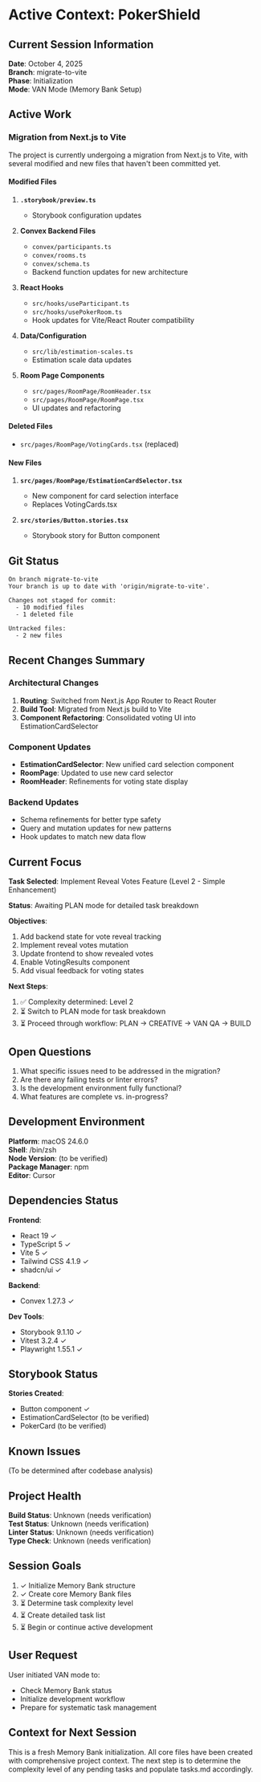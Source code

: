 # Active Context: PokerShield

## Current Session Information

**Date**: October 4, 2025  
**Branch**: migrate-to-vite  
**Phase**: Initialization  
**Mode**: VAN Mode (Memory Bank Setup)

## Active Work

### Migration from Next.js to Vite

The project is currently undergoing a migration from Next.js to Vite, with several modified and new files that haven't been committed yet.

#### Modified Files

1. **`.storybook/preview.ts`**
   - Storybook configuration updates

2. **Convex Backend Files**
   - `convex/participants.ts`
   - `convex/rooms.ts`
   - `convex/schema.ts`
   - Backend function updates for new architecture

3. **React Hooks**
   - `src/hooks/useParticipant.ts`
   - `src/hooks/usePokerRoom.ts`
   - Hook updates for Vite/React Router compatibility

4. **Data/Configuration**
   - `src/lib/estimation-scales.ts`
   - Estimation scale data updates

5. **Room Page Components**
   - `src/pages/RoomPage/RoomHeader.tsx`
   - `src/pages/RoomPage/RoomPage.tsx`
   - UI updates and refactoring

#### Deleted Files

- `src/pages/RoomPage/VotingCards.tsx` (replaced)

#### New Files

1. **`src/pages/RoomPage/EstimationCardSelector.tsx`**
   - New component for card selection interface
   - Replaces VotingCards.tsx

2. **`src/stories/Button.stories.tsx`**
   - Storybook story for Button component

## Git Status

```
On branch migrate-to-vite
Your branch is up to date with 'origin/migrate-to-vite'.

Changes not staged for commit:
  - 10 modified files
  - 1 deleted file
  
Untracked files:
  - 2 new files
```

## Recent Changes Summary

### Architectural Changes

1. **Routing**: Switched from Next.js App Router to React Router
2. **Build Tool**: Migrated from Next.js build to Vite
3. **Component Refactoring**: Consolidated voting UI into EstimationCardSelector

### Component Updates

- **EstimationCardSelector**: New unified card selection component
- **RoomPage**: Updated to use new card selector
- **RoomHeader**: Refinements for voting state display

### Backend Updates

- Schema refinements for better type safety
- Query and mutation updates for new patterns
- Hook updates to match new data flow

## Current Focus

**Task Selected**: Implement Reveal Votes Feature (Level 2 - Simple Enhancement)

**Status**: Awaiting PLAN mode for detailed task breakdown

**Objectives**:
1. Add backend state for vote reveal tracking
2. Implement reveal votes mutation
3. Update frontend to show revealed votes
4. Enable VotingResults component
5. Add visual feedback for voting states

**Next Steps**:
1. ✅ Complexity determined: Level 2
2. ⏳ Switch to PLAN mode for task breakdown
3. ⏳ Proceed through workflow: PLAN → CREATIVE → VAN QA → BUILD

## Open Questions

1. What specific issues need to be addressed in the migration?
2. Are there any failing tests or linter errors?
3. Is the development environment fully functional?
4. What features are complete vs. in-progress?

## Development Environment

**Platform**: macOS 24.6.0  
**Shell**: /bin/zsh  
**Node Version**: (to be verified)  
**Package Manager**: npm  
**Editor**: Cursor

## Dependencies Status

**Frontend**:
- React 19 ✓
- TypeScript 5 ✓
- Vite 5 ✓
- Tailwind CSS 4.1.9 ✓
- shadcn/ui ✓

**Backend**:
- Convex 1.27.3 ✓

**Dev Tools**:
- Storybook 9.1.10 ✓
- Vitest 3.2.4 ✓
- Playwright 1.55.1 ✓

## Storybook Status

**Stories Created**:
- Button component ✓
- EstimationCardSelector (to be verified)
- PokerCard (to be verified)

## Known Issues

(To be determined after codebase analysis)

## Project Health

**Build Status**: Unknown (needs verification)  
**Test Status**: Unknown (needs verification)  
**Linter Status**: Unknown (needs verification)  
**Type Check**: Unknown (needs verification)

## Session Goals

1. ✓ Initialize Memory Bank structure
2. ✓ Create core Memory Bank files
3. ⏳ Determine task complexity level
4. ⏳ Create detailed task list
5. ⏳ Begin or continue active development

## User Request

User initiated VAN mode to:
- Check Memory Bank status
- Initialize development workflow
- Prepare for systematic task management

## Context for Next Session

This is a fresh Memory Bank initialization. All core files have been created with comprehensive project context. The next step is to determine the complexity level of any pending tasks and populate tasks.md accordingly.


